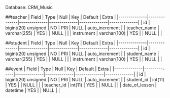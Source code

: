 Database: CRM_Music

##teacher
| Field        | Type                | Null | Key | Default | Extra          |
|--------------|--------------|--------------|--------------|--------------|--------------|
| id           | bigint(20) unsigned | NO   | PRI | NULL    | auto_increment |
| teacher_name | varchar(255)        | YES  |     | NULL    |                |
| instrument   | varchar(100)        | YES  |     | NULL    |                |


##student
| Field        | Type                | Null | Key | Default | Extra          |
|--------------|--------------|--------------|--------------|--------------|--------------|
| id           | bigint(20) unsigned | NO   | PRI | NULL    | auto_increment |
| student_name | varchar(255)        | YES  |     | NULL    |                |
| instrument   | varchar(100)        | YES  |     | NULL    |                |


##event
| Field          | Type                | Null | Key | Default | Extra          |
|--------------|--------------|--------------|--------------|--------------|--------------|
| id             | bigint(20) unsigned | NO   | PRI | NULL    | auto_increment |
| student_id     | int(11)             | YES  |     | NULL    |                |
| teacher_id     | int(11)             | YES  |     | NULL    |                |
| date_of_lesson | datetime            | YES  |     | NULL    |                |
